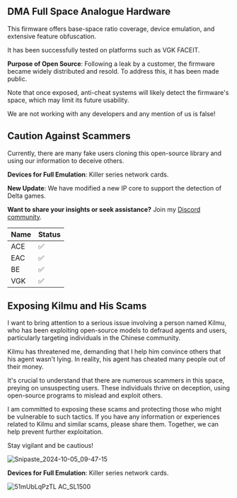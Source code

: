 ## DMA Full Space Analogue Hardware

This firmware offers base-space ratio coverage, device emulation, and extensive feature obfuscation. 

It has been successfully tested on platforms such as VGK FACEIT.

**Purpose of Open Source**: Following a leak by a customer, the firmware became widely distributed and resold. To address this, it has been made public. 

Note that once exposed, anti-cheat systems will likely detect the firmware's space, which may limit its future usability.

We are not working with any developers and any mention of us is false!

## Caution Against Scammers

Currently, there are many fake users cloning this open-source library and using our information to deceive others. 

**Devices for Full Emulation**: Killer series network cards.

**New Update**: We have modified a new IP core to support the detection of Delta games.

**Want to share your insights or seek assistance?** Join my [Discord community](https://discord.gg/WT6NFP9WgJ).

| Name  | Status |
|-------|--------|
| ACE   | ✅     |
| EAC   | ✅     |
| BE    | ✅     |
| VGK   | ✅     |

## Exposing Kilmu and His Scams

I want to bring attention to a serious issue involving a person named Kilmu, who has been exploiting open-source models to defraud agents and users, particularly targeting individuals in the Chinese community.

Kilmu has threatened me, demanding that I help him convince others that his agent wasn't lying. In reality, his agent has cheated many people out of their money.

It's crucial to understand that there are numerous scammers in this space, preying on unsuspecting users. These individuals thrive on deception, using open-source programs to mislead and exploit others.

I am committed to exposing these scams and protecting those who might be vulnerable to such tactics. If you have any information or experiences related to Kilmu and similar scams, please share them. Together, we can help prevent further exploitation.

Stay vigilant and be cautious!

![Snipaste_2024-10-05_09-47-15](https://github.com/user-attachments/assets/b82e9c0c-c090-42aa-8223-7800f1a5daf4)

**Devices for Full Emulation**: Killer series network cards.

![51mUbLqPzTL _AC_SL1500_](https://github.com/user-attachments/assets/d94e34b8-e667-4921-b315-cd5d0c62c7da)
